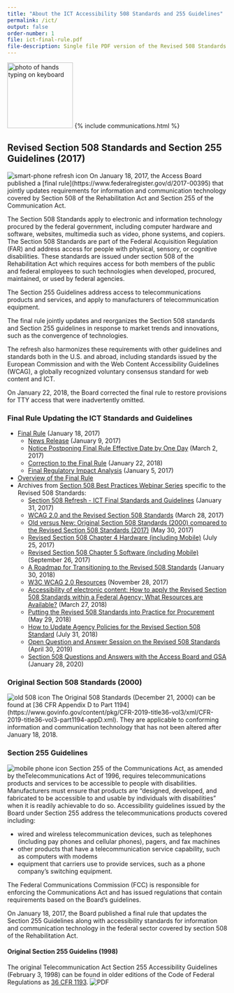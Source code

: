 ```yaml
---
title: "About the ICT Accessibility 508 Standards and 255 Guidelines"
permalink: /ict/
output: false
order-number: 1
file: ict-final-rule.pdf
file-description: Single file PDF version of the Revised 508 Standards and 255 Guidelines
---
```


<img src="{{site.baseurl}}/images/communications.jpg" class="usa-media-block__img" alt="photo of hands typing on keyboard" width="150" />
{% include communications.html %}

## Revised Section 508 Standards and Section 255 Guidelines (2017)

<img src="{{site.baseurl}}/images/icon-tablet-refresh.png" class="usa-media-block__img" alt="smart-phone refresh icon" />
On January 18, 2017, the Access Board published a [final rule](https://www.federalregister.gov/d/2017-00395) that jointly updates requirements for information and communication technology covered by Section 508 of the Rehabilitation Act and Section 255 of the Communication Act.

The Section 508 Standards apply to electronic and information technology procured by the federal government, including computer hardware and software, websites, multimedia such as video, phone systems, and copiers.
The Section 508 Standards are part of the Federal Acquisition Regulation (FAR) and address access for people with physical, sensory, or cognitive disabilities.
These standards are issued under section 508 of the Rehabilitation Act which requires access for both members of the public and federal employees to such technologies when developed, procured, maintained, or used by federal agencies.

The Section 255 Guidelines address access to telecommunications products and services, and apply to manufacturers of telecommunication equipment.

The final rule jointly updates and reorganizes the Section 508 standards and Section 255 guidelines in response to market trends and innovations, such as the convergence of technologies.

The refresh also harmonizes these requirements with other guidelines and standards both in the U.S. and abroad, including standards issued by the European Commission and with the Web Content Accessibility Guidelines (WCAG), a globally recognized voluntary consensus standard for web content and ICT.

On January 22, 2018, the Board corrected the final rule to restore provisions for TTY access that were inadvertently omitted.

### Final Rule Updating the ICT Standards and Guidelines

- [Final Rule](..) (January 18, 2017)
    - [News Release](https://www.access-board.gov/index.php?option=com_content&view=article&id=1889) (January 9, 2017)
    - [Notice Postponing Final Rule Effective Date by One Day](..) (March 2, 2017)
    - [Correction to the Final Rule](..) (January 22, 2018)
    - [Final Regulatory Impact Analysis](https://www.regulations.gov/document?D=ATBCB-2015-0002-0143) (January 5, 2017)
- [Overview of the Final Rule](..)
- Archives from [Section 508 Best Practices Webinar Series](https://www.accessibilityonline.org/cioc-508) specific to the Revised 508 Standards:
    - [Section 508 Refresh - ICT Final Standards and Guidelines](https://www.accessibilityonline.org/cioc-508/archives/110610) (January 31, 2017) 
    - [WCAG 2.0 and the Revised Section 508 Standards](https://www.accessibilityonline.org/cioc-508/archives/110612) (March 28, 2017)
    - [Old versus New: Original Section 508 Standards (2000) compared to the Revised Section 508 Standards (2017)](https://www.accessibilityonline.org/cioc-508/archives/110613) (May 30, 2017)
    - [Revised Section 508 Chapter 4 Hardware (including Mobile)](https://www.accessibilityonline.org/cioc-508/archives/110614) (July 25, 2017)
    - [Revised Section 508 Chapter 5 Software (including Mobile)](https://www.accessibilityonline.org/cioc-508/archives/110615) (September 26, 2017)
    - [A Roadmap for Transitioning to the Revised 508 Standards](https://www.accessibilityonline.org/cioc-508/archives/110652) (January 30, 2018)
    - [W3C WCAG 2.0 Resources](https://www.accessibilityonline.org/cioc-508/archives/110616) (November 28, 2017)
    - [Accessibility of electronic content: How to apply the Revised Section 508 Standards within a Federal Agency; What Resources are Available?](https://www.accessibilityonline.org/cioc-508/archives/110666) (March 27, 2018)
    - [Putting the Revised 508 Standards into Practice for Procurement](https://www.accessibilityonline.org/cioc-508/archives/110667) (May 29, 2018)
    - [How to Update Agency Policies for the Revised Section 508 Standard](https://www.accessibilityonline.org/cioc-508/archives/110674) (July 31, 2018)
    - [Open Question and Answer Session on the Revised 508 Standards](https://www.accessibilityonline.org/cioc-508/archives/110701) (April 30, 2019)
    - [Section 508 Questions and Answers with the Access Board and GSA](https://www.accessibilityonline.org/cioc-508/archives/110777) (January 28, 2020)

### Original Section 508 Standards (2000)

<img src="{{site.baseurl}}/images/icon-old508.png" class="usa-media-block__img" alt="old 508 icon" />
The Original 508 Standards (December 21, 2000) can be found at [36 CFR Appendix D to Part 1194](https://www.govinfo.gov/content/pkg/CFR-2019-title36-vol3/xml/CFR-2019-title36-vol3-part1194-appD.xml).
They are applicable to conforming information and communication technology that has not been altered after January 18, 2018.

### Section 255 Guidelines

<img src="{{site.baseurl}}/images/icon-mobile-phone.png" class="usa-media-block__img" alt="mobile phone icon" />
Section 255 of the Communications Act, as amended by theTelecommunications Act of 1996, requires telecommunications products and services to be accessible to people with disabilities.
Manufacturers must ensure that products are “designed, developed, and fabricated to be accessible to and usable by individuals with disabilities” when it is readily achievable to do so.
Accessibility guidelines issued by the Board under Section 255 address the telecommunications products covered including:

- wired and wireless telecommunication devices, such as telephones (including pay phones and cellular phones), pagers, and fax machines
- other products that have a telecommunication service capability, such as computers with modems
- equipment that carriers use to provide services, such as a phone company’s switching equipment.

The Federal Communications Commission (FCC) is responsible for enforcing the Communications Act and has issued regulations that contain requirements based on the Board’s guidelines.

On January 18, 2017, the Board published a final rule that updates the Section 255 Guidelines along with accessibility standards for information and communication technology in the federal sector covered by section 508 of the Rehabilitation Act.

#### Original Section 255 Guidelins (1998)

The original Telecommunication Act Section 255 Accessibility Guidelines (February 3, 1998) can be found in older editions of the Code of Federal Regulations as [36 CFR 1193](https://www.govinfo.gov/content/pkg/CFR-2016-title36-vol3/pdf/CFR-2016-title36-vol3-part1193.pdf).
<img src="{{site.baseurl}}/images/pdf.gif" alt="PDF" />
